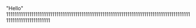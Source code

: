 "Hello" 
1111111111111111111111111111111111111111111111111111111111111111111111111111111111111111111111111111111111111